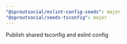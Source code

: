 ```yaml
---
"@sproutsocial/eslint-config-seeds": major
"@sproutsocial/seeds-tsconfig": major
---
```


Publish shared tsconfig and eslint config
